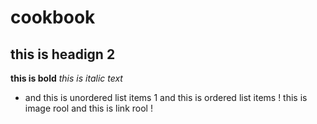 # cookbook
## this is headign 2
**this is bold**
*this is italic text*
* and this is unordered list items 
1 and this is ordered list items
! this is image rool
and this is link rool !
